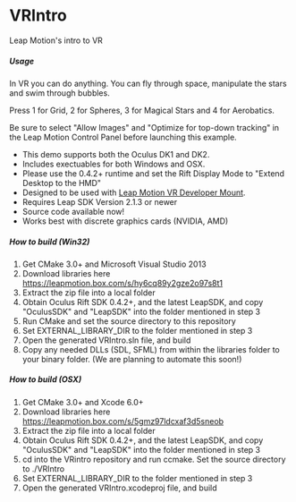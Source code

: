 VRIntro
=======

Leap Motion's intro to VR

##### Usage

In VR you can do anything.  You can fly through space, manipulate the stars and swim through bubbles.

Press 1 for Grid, 2 for Spheres, 3 for Magical Stars and 4 for Aerobatics.

Be sure to select "Allow Images" and "Optimize for top-down tracking" in the Leap Motion Control Panel before launching this example.

* This demo supports both the Oculus DK1 and DK2.
* Includes exectuables for both Windows and OSX.
* Please use the 0.4.2+ runtime and set the Rift Display Mode to "Extend Desktop to the HMD"
* Designed to be used with [Leap Motion VR Developer Mount](https://developer.leapmotion.com/vr).
* Requires Leap SDK Version 2.1.3 or newer
* Source code available now!
* Works best with discrete graphics cards (NVIDIA, AMD)

##### How to build (Win32)

1. Get CMake 3.0+ and Microsoft Visual Studio 2013
2. Download libraries here https://leapmotion.box.com/s/hy6cq89y2gze2o97s8t1
3. Extract the zip file into a local folder
4. Obtain Oculus Rift SDK 0.4.2+, and the latest LeapSDK, and copy "OculusSDK" and "LeapSDK" into the folder mentioned in step 3
5. Run CMake and set the source directory to this repository
6. Set EXTERNAL_LIBRARY_DIR to the folder mentioned in step 3
7. Open the generated VRIntro.sln file, and build
8. Copy any needed DLLs (SDL, SFML) from within the libraries folder to your binary folder. (We are planning to automate this soon!)

##### How to build (OSX)

1. Get CMake 3.0+ and Xcode 6.0+
2. Download libraries here https://leapmotion.box.com/s/5gmz97ldcxaf3d5sneob
3. Extract the zip file into a local folder
4. Obtain Oculus Rift SDK 0.4.2+, and the latest LeapSDK, and copy "OculusSDK" and "LeapSDK" into the folder mentioned in step 3
5. cd into the VRintro repository and run ccmake. Set the source directory to ./VRIntro
6. Set EXTERNAL_LIBRARY_DIR to the folder mentioned in step 3
7. Open the generated VRIntro.xcodeproj file, and build
